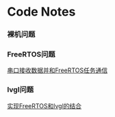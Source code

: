 # Code Notes

### 裸机问题



### FreeRTOS问题

[串口接收数据并和FreeRTOS任务通信](./notes/transfer_serial_port_data_to_freertos_task.md)

### lvgl问题

[实现FreeRTOS和lvgl的结合](./notes/using_lvgl_with_freertos.md)


